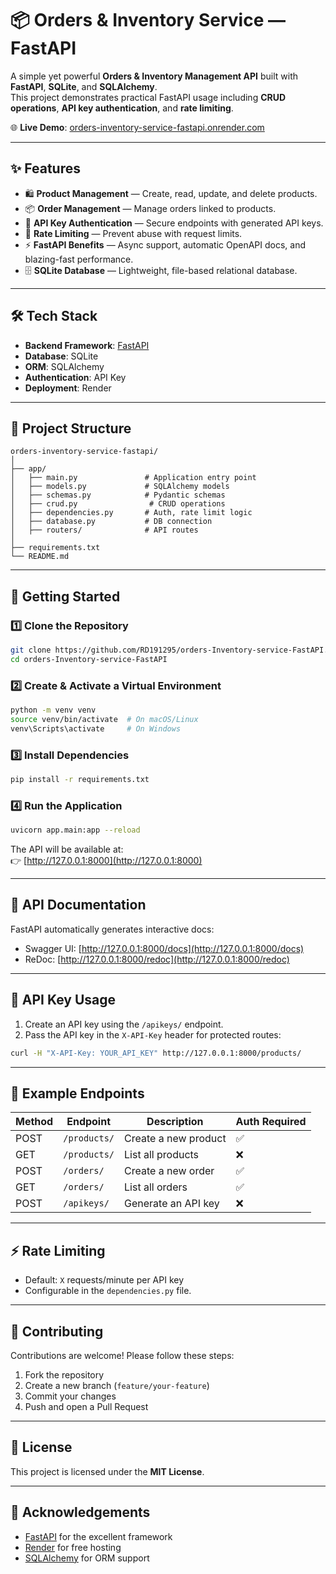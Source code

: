 # 📦 Orders & Inventory Service — FastAPI

A simple yet powerful **Orders & Inventory Management API** built with **FastAPI**, **SQLite**, and **SQLAlchemy**.  
This project demonstrates practical FastAPI usage including **CRUD operations**, **API key authentication**, and **rate limiting**.

🌐 **Live Demo**: [orders-inventory-service-fastapi.onrender.com](https://orders-inventory-service-fastapi.onrender.com/)

---

## ✨ Features

- 🛍 **Product Management** — Create, read, update, and delete products.
- 📦 **Order Management** — Manage orders linked to products.
- 🔑 **API Key Authentication** — Secure endpoints with generated API keys.
- 🚦 **Rate Limiting** — Prevent abuse with request limits.
- ⚡ **FastAPI Benefits** — Async support, automatic OpenAPI docs, and blazing-fast performance.
- 🗄 **SQLite Database** — Lightweight, file-based relational database.

---

## 🛠 Tech Stack

- **Backend Framework**: [FastAPI](https://fastapi.tiangolo.com/)
- **Database**: SQLite
- **ORM**: SQLAlchemy
- **Authentication**: API Key
- **Deployment**: Render

---

## 📂 Project Structure

```
orders-inventory-service-fastapi/
│
├── app/
│   ├── main.py               # Application entry point
│   ├── models.py             # SQLAlchemy models
│   ├── schemas.py            # Pydantic schemas
│   ├── crud.py                # CRUD operations
│   ├── dependencies.py       # Auth, rate limit logic
│   ├── database.py           # DB connection
│   ├── routers/              # API routes
│
├── requirements.txt
└── README.md
```

---

## 🚀 Getting Started

### 1️⃣ Clone the Repository
```bash
git clone https://github.com/RD191295/orders-Inventory-service-FastAPI.git
cd orders-Inventory-service-FastAPI
```

### 2️⃣ Create & Activate a Virtual Environment
```bash
python -m venv venv
source venv/bin/activate  # On macOS/Linux
venv\Scripts\activate     # On Windows
```

### 3️⃣ Install Dependencies
```bash
pip install -r requirements.txt
```

### 4️⃣ Run the Application
```bash
uvicorn app.main:app --reload
```

The API will be available at:  
👉 [http://127.0.0.1:8000](http://127.0.0.1:8000)

---

## 📖 API Documentation

FastAPI automatically generates interactive docs:

- Swagger UI: [http://127.0.0.1:8000/docs](http://127.0.0.1:8000/docs)  
- ReDoc: [http://127.0.0.1:8000/redoc](http://127.0.0.1:8000/redoc)  

---

## 🔑 API Key Usage

1. Create an API key using the `/apikeys/` endpoint.
2. Pass the API key in the `X-API-Key` header for protected routes:
```bash
curl -H "X-API-Key: YOUR_API_KEY" http://127.0.0.1:8000/products/
```

---

## 📌 Example Endpoints

| Method | Endpoint              | Description                | Auth Required |
|--------|-----------------------|----------------------------|--------------|
| POST   | `/products/`           | Create a new product       | ✅            |
| GET    | `/products/`           | List all products          | ❌            |
| POST   | `/orders/`             | Create a new order         | ✅            |
| GET    | `/orders/`             | List all orders            | ✅            |
| POST   | `/apikeys/`            | Generate an API key        | ❌            |

---

## ⚡ Rate Limiting

- Default: `X` requests/minute per API key  
- Configurable in the `dependencies.py` file.

---

## 🤝 Contributing

Contributions are welcome! Please follow these steps:

1. Fork the repository
2. Create a new branch (`feature/your-feature`)
3. Commit your changes
4. Push and open a Pull Request

---

## 📜 License

This project is licensed under the **MIT License**.

---

## 🙌 Acknowledgements

- [FastAPI](https://fastapi.tiangolo.com/) for the excellent framework
- [Render](https://render.com/) for free hosting
- [SQLAlchemy](https://www.sqlalchemy.org/) for ORM support
